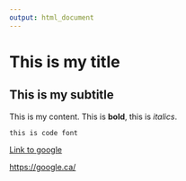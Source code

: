 ```yaml
---
output: html_document
---
```

# This is my title

## This is my subtitle

This is my content. This is **bold**, this is *italics*.


`this is code font`

[Link to google](https://google.ca/)

<https://google.ca/>